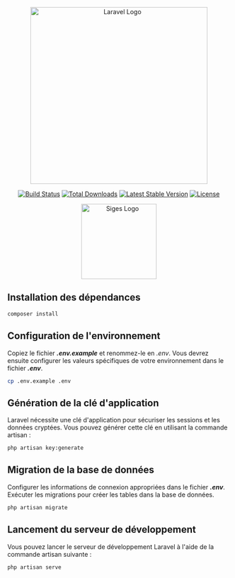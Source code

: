 <p align="center"><a href="https://laravel.com" target="_blank"><img src="https://raw.githubusercontent.com/laravel/art/master/logo-lockup/5%20SVG/2%20CMYK/1%20Full%20Color/laravel-logolockup-cmyk-red.svg" width="400" alt="Laravel Logo"></a></p>

<p align="center">
<a href="https://github.com/laravel/framework/actions"><img src="https://github.com/laravel/framework/workflows/tests/badge.svg" alt="Build Status"></a>
<a href="https://packagist.org/packages/laravel/framework"><img src="https://img.shields.io/packagist/dt/laravel/framework" alt="Total Downloads"></a>
<a href="https://packagist.org/packages/laravel/framework"><img src="https://img.shields.io/packagist/v/laravel/framework" alt="Latest Stable Version"></a>
<a href="https://packagist.org/packages/laravel/framework"><img src="https://img.shields.io/packagist/l/laravel/framework" alt="License"></a>
</p>

<p align="center"><a href="http://siges-ci.com" target="_blank"><img src="https://siges-ci.com/assets/images/logo-siges.png" width="170" alt="Siges Logo"></a></p>

## Installation des dépendances

```bash
composer install
```

## Configuration de l'environnement

Copiez le fichier **_.env.example_** et renommez-le en _.env_. Vous devrez ensuite configurer les valeurs spécifiques de votre environnement dans le fichier **_.env_**.

```bash
cp .env.example .env
```

## Génération de la clé d'application

Laravel nécessite une clé d'application pour sécuriser les sessions et les données cryptées. Vous pouvez générer cette clé en utilisant la commande artisan :

```bash
php artisan key:generate
```

## Migration de la base de données

Configurer les informations de connexion appropriées dans le fichier **_.env_**.
Exécuter les migrations pour créer les tables dans la base de données.

```bash
php artisan migrate
```

## Lancement du serveur de développement

Vous pouvez lancer le serveur de développement Laravel à l'aide de la commande artisan suivante :

```bash
php artisan serve
```
